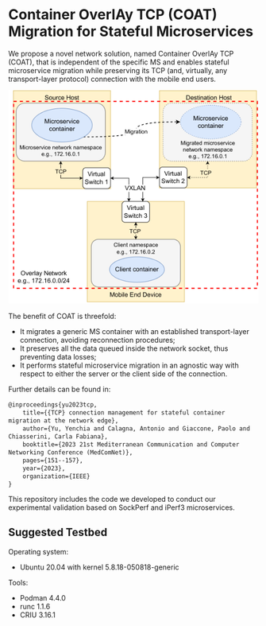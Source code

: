 # Container OverlAy TCP (COAT) Migration for Stateful Microservices

We propose a novel network solution, named Container OverlAy TCP (COAT), that is independent of the specific MS and enables stateful microservice migration while preserving its TCP (and, virtually, any transport-layer protocol) connection with the mobile end users.

![COAT architecture](./attachments/COAT_architecture.png)

The benefit of COAT is threefold: 
* It migrates a generic MS container with an established transport-layer connection, avoiding reconnection procedures;
* It preserves all the data queued inside the network socket, thus preventing data losses;
* It performs stateful microservice migration in an agnostic way with respect to either the server or the client side of the connection.

Further details can be found in:

    @inproceedings{yu2023tcp,
        title={{TCP} connection management for stateful container migration at the network edge},
        author={Yu, Yenchia and Calagna, Antonio and Giaccone, Paolo and Chiasserini, Carla Fabiana},
        booktitle={2023 21st Mediterranean Communication and Computer Networking Conference (MedComNet)},
        pages={151--157},
        year={2023},
        organization={IEEE}
    }

This repository includes the code we developed to conduct our experimental validation based on SockPerf and iPerf3 microservices.

## Suggested Testbed
Operating system:
* Ubuntu 20.04 with kernel 5.8.18-050818-generic

Tools:
* Podman 4.4.0
* runc 1.1.6
* CRIU 3.16.1
